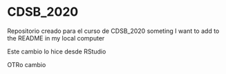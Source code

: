 # CDSB_2020
Repositorio creado para el curso de CDSB_2020
someting I want to add to the README in my local computer

Este cambio lo hice desde RStudio

OTRo cambio
